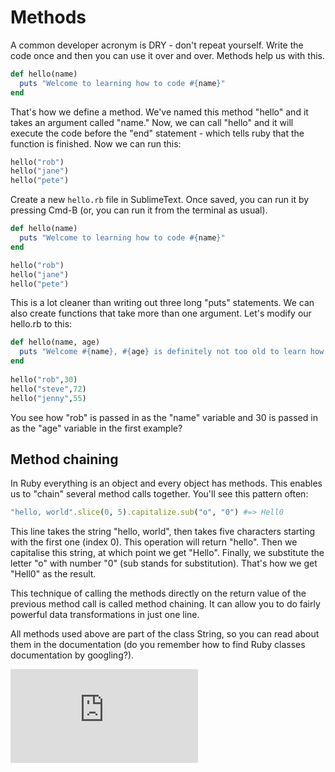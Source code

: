 # Methods

A common developer acronym is DRY - don't repeat yourself. Write the code once and then you can use it over and over. Methods help us with this.

````ruby
def hello(name)
  puts "Welcome to learning how to code #{name}"
end
````

That's how we define a method. We've named this method "hello" and it takes an argument called "name." Now, we can call "hello" and it will execute the code before the "end" statement - which tells ruby that the function is finished. Now we can run this:

````ruby
hello("rob")
hello("jane")
hello("pete")
````

Create a new `hello.rb` file in SublimeText. Once saved, you can run it by pressing Cmd-B (or, you can run it from the terminal as usual).

````ruby
def hello(name)
  puts "Welcome to learning how to code #{name}"
end

hello("rob")
hello("jane")
hello("pete")
````

This is a lot cleaner than writing out three long "puts" statements. We can also create functions that take more than one argument. Let's modify our hello.rb to this:

````ruby
def hello(name, age)
  puts "Welcome #{name}, #{age} is definitely not too old to learn how to code."
end
		
hello("rob",30)
hello("steve",72)
hello("jenny",55)
````

You see how "rob" is passed in as the "name" variable and 30 is passed in as the "age" variable in the first example?

## Method chaining

In Ruby everything is an object and every object has methods. This enables us to "chain" several method calls together. You'll see this pattern often:

````ruby
"hello, world".slice(0, 5).capitalize.sub("o", "0") #=> Hell0
````

This line takes the string "hello, world", then takes five characters starting with the first one (index 0). This operation will return "hello". Then we capitalise this string, at which point we get "Hello". Finally, we substitute the letter "o" with number "0" (sub stands for substitution). That's how we get "Hell0" as the result.

This technique of calling the methods directly on the return value of the previous method call is called method chaining. It can allow you to do fairly powerful data transformations in just one line.

All methods used above are part of the class String, so you can read about them in the documentation (do you remember how to find Ruby classes documentation by googling?).

![Tracking pixel](https://githubanalytics.herokuapp.com/course/pills/methods.md)

